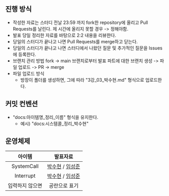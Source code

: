 ## 진행 방식
- 작성한 자료는 스터디 전날 23:59 까지 fork한 repository에 올리고 Pull Requests를 날린다.
제 시간에 올리지 못할 경우 -> 정해야함.
- 발표 당일 정리한 자료를 바탕으로 2:2 내용을 리뷰한다.
- 당일의 스터디가 끝나고 나면 Pull Requests를 merge하고 닫는다.
- 당일의 스터디가 끝나고 나면 스터디에서 나왔던 질문 및 추가적인 질문을 Issues에 등록한다.
- 브랜치 관리 방법
  fork -> main 브랜치로부터 발표 파트에 대한 브랜치 생성 -> 파일 업로드 -> PR -> merge
- 파일 업로드 방식
  - 방장이 폴더를 생성하면, 그에 따라 "3강_03_박수현.md" 형식으로 업로드한다.

## 커밋 컨벤션
- "docs:아이템명_정리_이름" 형식을 유지한다. 
  - 예시) "docs:시스템콜_정리_박수현"

## 운영체제

|    아이템     |                                                              발표자료                                                              |
|:----------:|:------------------------------------------------------------------------------------------------------------------------------:|
| SystemCall | [박수현](https://github.com/cs-learning-study/blog-study/blob/main/os/system_call/os_Q1_%EB%B0%95%EC%88%98%ED%98%84.md) / [임성준](https://github.com/2024-pass-backend/blog-study/blob/main/os/system_call/os_Q1_%EC%9E%84%EC%84%B1%EC%A4%80.md) |
| Interrupt  |                                                       [박수현]() / [임성준](https://github.com/2024-pass-backend/blog-study/blob/main/os/interrupt/os_Q2_%EC%9E%84%EC%84%B1%EC%A4%80.md)                                                        |
|  입력하지 않으면  |                                                            공란으로 표기                                                             |

